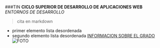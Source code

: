 ###TIN 
**CICLO SUPERIOR DE DESARROLLO DE APLICACIONES WEB**
*ENTORNOS DE DESARROLLO*
> cita en markdown
- primer elemento lista desordenada
- segundo elemento lista desordenada
[INFORMACION SOBRE EL GRADO](https://www.gmqtech.es/oferta-formativa/desarrollo-de-aplicaciones-multiplataforma/?gclid=CjwKCAjw9qiTBhBbEiwAp-GE0Qc1h6Ku-GAeBS76MhtMFHmOPtEBTyTMjCQrD8-4u4sp9mwY7puaARoC5WQQAvD_BwE)
![FOTO](https://static.eldiario.es/clip/6282d32c-a311-41b3-9127-900bbe498a14_16-9-discover-aspect-ratio_default_0.jpg)
